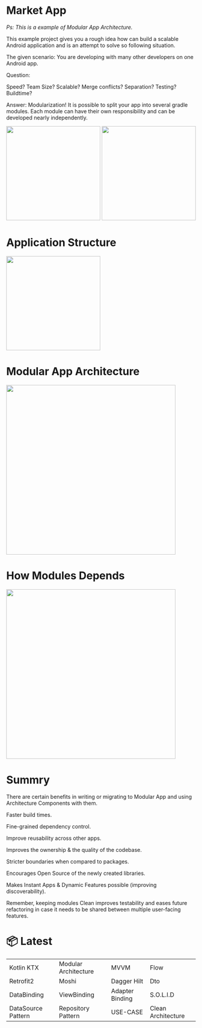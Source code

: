 # Market App

<i>Ps: This is a example of Modular App Architecture.</i>

This example project gives you a rough idea how can build a scalable Android application and is an attempt to solve so following situation.

The given scenario: You are developing with many other developers on one Android app.

Question:

Speed?
Team Size?
Scalable?
Merge conflicts?
Separation?
Testing?
Buildtime?

Answer: Modularization! It is possible to split your app into several gradle modules. Each module can have their own responsibility and can be developed nearly independently.

<img src="https://im5.ezgif.com/tmp/ezgif-5-a6ea1fe592.webp" width="250"/> <img src="https://im5.ezgif.com/tmp/ezgif-5-11e5bff147.jpg" width="250"/> 

# Application Structure
<img src="https://user-images.githubusercontent.com/43108431/160259386-5816a392-3bb6-4454-8e72-6a637d20f95d.png" width="250"/> 

# Modular App Architecture
<img src="https://user-images.githubusercontent.com/43108431/160259143-ae26594b-5ff6-4645-b3e5-ca43609516ff.png" width="450"/> 

# How Modules Depends  
<img src="https://user-images.githubusercontent.com/43108431/160259147-dd138eb6-350b-4fff-be39-9bee1b376119.png" width="450"/> 

# Summry
There are certain benefits in writing or migrating to Modular App and using Architecture Components with them.
  
Faster build times.
  
Fine-grained dependency control.
  
Improve reusability across other apps.
  
Improves the ownership & the quality of the codebase.

Stricter boundaries when compared to packages.
  
Encourages Open Source of the newly created libraries.
  
Makes Instant Apps & Dynamic Features possible (improving discoverability).
  
Remember, keeping modules Clean improves testability and eases future refactoring in case it needs to be shared between multiple user-facing features.


# 📦 Latest
|||||
|:-------------------|:------------------------|:------------------------|:------------------------|
|Kotlin KTX|Modular Architecture|MVVM| Flow |
|Retrofit2|Moshi|Dagger Hilt| Dto|
|DataBinding|ViewBinding|Adapter Binding| S.O.L.I.D|
|DataSource Pattern|Repository Pattern|USE-CASE|Clean Architecture|
